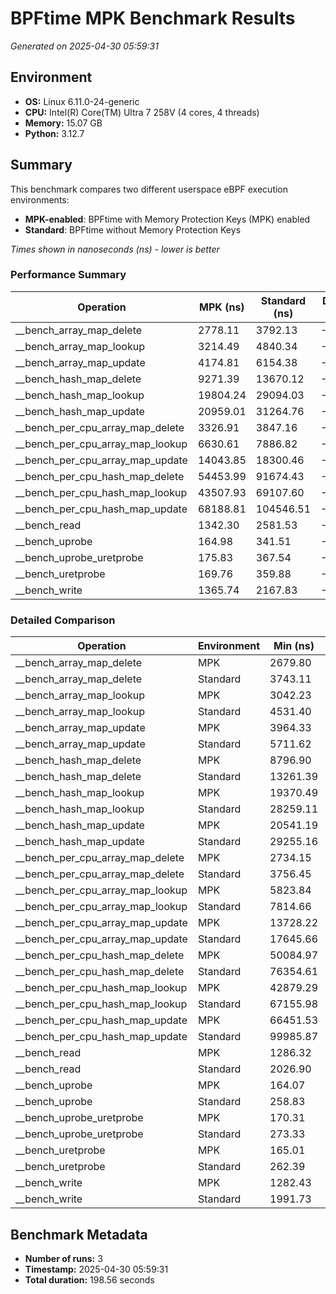 # BPFtime MPK Benchmark Results

*Generated on 2025-04-30 05:59:31*

## Environment

- **OS:** Linux 6.11.0-24-generic
- **CPU:** Intel(R) Core(TM) Ultra 7 258V (4 cores, 4 threads)
- **Memory:** 15.07 GB
- **Python:** 3.12.7

## Summary

This benchmark compares two different userspace eBPF execution environments:
- **MPK-enabled**: BPFtime with Memory Protection Keys (MPK) enabled
- **Standard**: BPFtime without Memory Protection Keys

*Times shown in nanoseconds (ns) - lower is better*

### Performance Summary

| Operation | MPK (ns) | Standard (ns) | Difference (ns) | Overhead |
|-----------|----------|---------------|-----------------|----------|
| __bench_array_map_delete | 2778.11 | 3792.13 | -1014.02 | -26.74% |
| __bench_array_map_lookup | 3214.49 | 4840.34 | -1625.85 | -33.59% |
| __bench_array_map_update | 4174.81 | 6154.38 | -1979.58 | -32.17% |
| __bench_hash_map_delete | 9271.39 | 13670.12 | -4398.73 | -32.18% |
| __bench_hash_map_lookup | 19804.24 | 29094.03 | -9289.78 | -31.93% |
| __bench_hash_map_update | 20959.01 | 31264.76 | -10305.75 | -32.96% |
| __bench_per_cpu_array_map_delete | 3326.91 | 3847.16 | -520.25 | -13.52% |
| __bench_per_cpu_array_map_lookup | 6630.61 | 7886.82 | -1256.21 | -15.93% |
| __bench_per_cpu_array_map_update | 14043.85 | 18300.46 | -4256.61 | -23.26% |
| __bench_per_cpu_hash_map_delete | 54453.99 | 91674.43 | -37220.44 | -40.60% |
| __bench_per_cpu_hash_map_lookup | 43507.93 | 69107.60 | -25599.67 | -37.04% |
| __bench_per_cpu_hash_map_update | 68188.81 | 104546.51 | -36357.70 | -34.78% |
| __bench_read | 1342.30 | 2581.53 | -1239.23 | -48.00% |
| __bench_uprobe | 164.98 | 341.51 | -176.53 | -51.69% |
| __bench_uprobe_uretprobe | 175.83 | 367.54 | -191.71 | -52.16% |
| __bench_uretprobe | 169.76 | 359.88 | -190.12 | -52.83% |
| __bench_write | 1365.74 | 2167.83 | -802.09 | -37.00% |

### Detailed Comparison

| Operation | Environment | Min (ns) | Max (ns) | Avg (ns) | Std Dev |
|-----------|-------------|----------|----------|----------|---------|
| __bench_array_map_delete | MPK | 2679.80 | 2886.00 | 2778.11 | 84.45 |
| __bench_array_map_delete | Standard | 3743.11 | 3848.11 | 3792.13 | 43.15 |
| __bench_array_map_lookup | MPK | 3042.23 | 3342.11 | 3214.49 | 126.43 |
| __bench_array_map_lookup | Standard | 4531.40 | 5258.96 | 4840.34 | 306.99 |
| __bench_array_map_update | MPK | 3964.33 | 4344.00 | 4174.81 | 157.72 |
| __bench_array_map_update | Standard | 5711.62 | 6829.18 | 6154.38 | 484.85 |
| __bench_hash_map_delete | MPK | 8796.90 | 9785.92 | 9271.39 | 404.76 |
| __bench_hash_map_delete | Standard | 13261.39 | 14253.78 | 13670.12 | 423.60 |
| __bench_hash_map_lookup | MPK | 19370.49 | 20444.82 | 19804.24 | 462.33 |
| __bench_hash_map_lookup | Standard | 28259.11 | 30072.25 | 29094.03 | 747.12 |
| __bench_hash_map_update | MPK | 20541.19 | 21196.57 | 20959.01 | 296.37 |
| __bench_hash_map_update | Standard | 29255.16 | 33612.86 | 31264.76 | 1795.05 |
| __bench_per_cpu_array_map_delete | MPK | 2734.15 | 4410.69 | 3326.91 | 767.47 |
| __bench_per_cpu_array_map_delete | Standard | 3756.45 | 3919.14 | 3847.16 | 67.73 |
| __bench_per_cpu_array_map_lookup | MPK | 5823.84 | 7696.44 | 6630.61 | 786.13 |
| __bench_per_cpu_array_map_lookup | Standard | 7814.66 | 8004.37 | 7886.82 | 83.84 |
| __bench_per_cpu_array_map_update | MPK | 13728.22 | 14256.92 | 14043.85 | 227.70 |
| __bench_per_cpu_array_map_update | Standard | 17645.66 | 19149.41 | 18300.46 | 629.06 |
| __bench_per_cpu_hash_map_delete | MPK | 50084.97 | 62185.52 | 54453.99 | 5482.44 |
| __bench_per_cpu_hash_map_delete | Standard | 76354.61 | 103287.43 | 91674.43 | 11303.38 |
| __bench_per_cpu_hash_map_lookup | MPK | 42879.29 | 44423.93 | 43507.93 | 662.53 |
| __bench_per_cpu_hash_map_lookup | Standard | 67155.98 | 71104.16 | 69107.60 | 1612.15 |
| __bench_per_cpu_hash_map_update | MPK | 66451.53 | 69652.10 | 68188.81 | 1320.91 |
| __bench_per_cpu_hash_map_update | Standard | 99985.87 | 107253.71 | 104546.51 | 3243.64 |
| __bench_read | MPK | 1286.32 | 1411.95 | 1342.30 | 52.19 |
| __bench_read | Standard | 2026.90 | 3650.44 | 2581.53 | 756.01 |
| __bench_uprobe | MPK | 164.07 | 165.81 | 164.98 | 0.71 |
| __bench_uprobe | Standard | 258.83 | 498.64 | 341.51 | 111.16 |
| __bench_uprobe_uretprobe | MPK | 170.31 | 180.57 | 175.83 | 4.22 |
| __bench_uprobe_uretprobe | Standard | 273.33 | 554.36 | 367.54 | 132.10 |
| __bench_uretprobe | MPK | 165.01 | 176.88 | 169.76 | 5.13 |
| __bench_uretprobe | Standard | 262.39 | 528.42 | 359.88 | 119.66 |
| __bench_write | MPK | 1282.43 | 1437.23 | 1365.74 | 63.75 |
| __bench_write | Standard | 1991.73 | 2414.75 | 2167.83 | 179.81 |

## Benchmark Metadata

- **Number of runs:** 3
- **Timestamp:** 2025-04-30 05:59:31
- **Total duration:** 198.56 seconds
